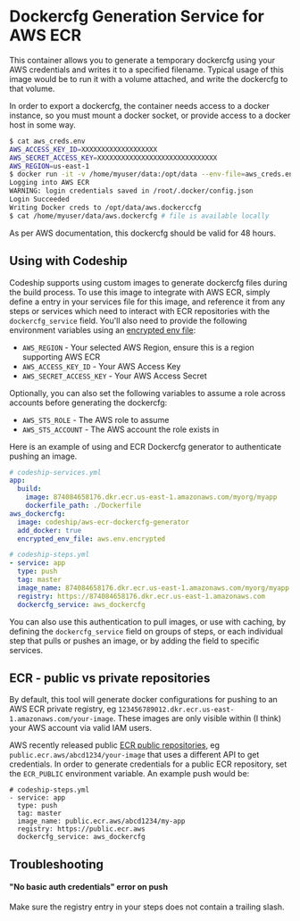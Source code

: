 # Dockercfg Generation Service for AWS ECR

This container allows you to generate a temporary dockercfg using your AWS credentials
and writes it to a specified filename. Typical usage of this image would be to run it
with a volume attached, and write the dockercfg to that volume.

In order to export a dockercfg, the container needs access to a docker instance, so
you must mount a docker socket, or provide access to a docker host in some way.

```bash
$ cat aws_creds.env
AWS_ACCESS_KEY_ID=XXXXXXXXXXXXXXXXXXX
AWS_SECRET_ACCESS_KEY=XXXXXXXXXXXXXXXXXXXXXXXXXXXXXX
AWS_REGION=us-east-1
$ docker run -it -v /home/myuser/data:/opt/data --env-file=aws_creds.env -v /var/run/docker.sock:/var/run/docker.sock codeship/aws-ecr-dockercfg-generator /opt/data/aws.dockercfg
Logging into AWS ECR
WARNING: login credentials saved in /root/.docker/config.json
Login Succeeded
Writing Docker creds to /opt/data/aws.dockerccfg
$ cat /home/myuser/data/aws.dockercfg # file is available locally
```

As per AWS documentation, this dockercfg should be valid for 48 hours.

## Using with Codeship

Codeship supports using custom images to generate dockercfg files during the build process. To use this image to integrate with AWS ECR, simply define a entry in your services file for this image, and reference it from any steps or services which need to interact with ECR repositories with the `dockercfg_service` field. You'll also need to provide the following environment variables using an [encrypted env file](https://codeship.com/documentation/docker/encryption/):

* `AWS_REGION` - Your selected AWS Region, ensure this is a region supporting AWS ECR
* `AWS_ACCESS_KEY_ID` - Your AWS Access Key
* `AWS_SECRET_ACCESS_KEY` - Your AWS Access Secret

Optionally, you can also set the following variables to assume a role across accounts before generating the dockercfg:

* `AWS_STS_ROLE` - The AWS role to assume
* `AWS_STS_ACCOUNT` - The AWS account the role exists in

Here is an example of using and ECR Dockercfg generator to authenticate pushing an image.

```yaml
# codeship-services.yml
app:
  build:
    image: 874084658176.dkr.ecr.us-east-1.amazonaws.com/myorg/myapp
    dockerfile_path: ./Dockerfile
aws_dockercfg:
  image: codeship/aws-ecr-dockercfg-generator
  add_docker: true
  encrypted_env_file: aws.env.encrypted
```

```yaml
# codeship-steps.yml
- service: app
  type: push
  tag: master
  image_name: 874084658176.dkr.ecr.us-east-1.amazonaws.com/myorg/myapp
  registry: https://874084658176.dkr.ecr.us-east-1.amazonaws.com
  dockercfg_service: aws_dockercfg
```

You can also use this authentication to pull images, or use with caching, by defining the `dockercfg_service` field on groups of steps, or each individual step that pulls or pushes an image, or by adding the field to specific services.

## ECR - public vs private repositories

By default, this tool will generate docker configurations for pushing to an AWS ECR private registry, eg `123456789012.dkr.ecr.us-east-1.amazonaws.com/your-image`. These images are only visible within (I think) your AWS account via valid IAM users.

AWS recently released public [ECR public repositories](https://docs.aws.amazon.com/AmazonECR/latest/public/public-repositories.html), eg `public.ecr.aws/abcd1234/your-image` that uses a different API to get credentials. In order to generate credentials for a public ECR repository, set the `ECR_PUBLIC` environment variable. An example push would be:

```
# codeship-steps.yml
- service: app
  type: push
  tag: master
  image_name: public.ecr.aws/abcd1234/my-app
  registry: https://public.ecr.aws
  dockercfg_service: aws_dockercfg
```

## Troubleshooting

#### "No basic auth credentials" error on push
Make sure the registry entry in your steps does not contain a trailing slash.
